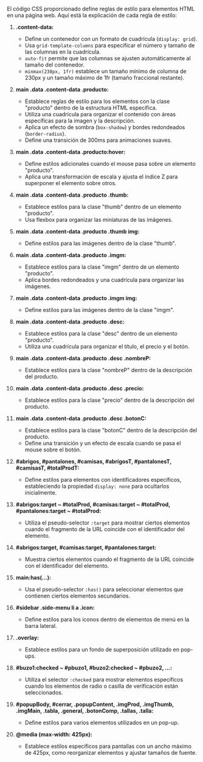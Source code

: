 El código CSS proporcionado define reglas de estilo para elementos HTML en una página web. Aquí está la explicación de cada regla de estilo:

1. **.content-data:**
   - Define un contenedor con un formato de cuadrícula (`display: grid`).
   - Usa `grid-template-columns` para especificar el número y tamaño de las columnas en la cuadrícula.
   - `auto-fit` permite que las columnas se ajusten automáticamente al tamaño del contenedor.
   - `minmax(230px, 1fr)` establece un tamaño mínimo de columna de 230px y un tamaño máximo de 1fr (tamaño fraccional restante).

2. **main .data .content-data .producto:**
   - Establece reglas de estilo para los elementos con la clase "producto" dentro de la estructura HTML específica.
   - Utiliza una cuadrícula para organizar el contenido con áreas específicas para la imagen y la descripción.
   - Aplica un efecto de sombra (`box-shadow`) y bordes redondeados (`border-radius`).
   - Define una transición de 300ms para animaciones suaves.

3. **main .data .content-data .producto:hover:**
   - Define estilos adicionales cuando el mouse pasa sobre un elemento "producto".
   - Aplica una transformación de escala y ajusta el índice Z para superponer el elemento sobre otros.

4. **main .data .content-data .producto .thumb:**
   - Establece estilos para la clase "thumb" dentro de un elemento "producto".
   - Usa flexbox para organizar las miniaturas de las imágenes.

5. **main .data .content-data .producto .thumb img:**
   - Define estilos para las imágenes dentro de la clase "thumb".

6. **main .data .content-data .producto .imgm:**
   - Establece estilos para la clase "imgm" dentro de un elemento "producto".
   - Aplica bordes redondeados y una cuadrícula para organizar las imágenes.

7. **main .data .content-data .producto .imgm img:**
   - Define estilos para las imágenes dentro de la clase "imgm".

8. **main .data .content-data .producto .desc:**
   - Establece estilos para la clase "desc" dentro de un elemento "producto".
   - Utiliza una cuadrícula para organizar el título, el precio y el botón.

9. **main .data .content-data .producto .desc .nombreP:**
   - Establece estilos para la clase "nombreP" dentro de la descripción del producto.

10. **main .data .content-data .producto .desc .precio:**
    - Establece estilos para la clase "precio" dentro de la descripción del producto.

11. **main .data .content-data .producto .desc .botonC:**
    - Establece estilos para la clase "botonC" dentro de la descripción del producto.
    - Define una transición y un efecto de escala cuando se pasa el mouse sobre el botón.

12. **#abrigos, #pantalones, #camisas, #abrigosT, #pantalonesT, #camisasT, #totalProdT:**
    - Define estilos para elementos con identificadores específicos, estableciendo la propiedad `display: none` para ocultarlos inicialmente.

13. **#abrigos:target ~ #totalProd, #camisas:target ~ #totalProd, #pantalones:target ~ #totalProd:**
    - Utiliza el pseudo-selector `:target` para mostrar ciertos elementos cuando el fragmento de la URL coincide con el identificador del elemento.

14. **#abrigos:target, #camisas:target, #pantalones:target:**
    - Muestra ciertos elementos cuando el fragmento de la URL coincide con el identificador del elemento.

15. **main:has(...):**
    - Usa el pseudo-selector `:has()` para seleccionar elementos que contienen ciertos elementos secundarios.

16. **#sidebar .side-menu li a .icon:**
    - Define estilos para los iconos dentro de elementos de menú en la barra lateral.

17. **.overlay:**
    - Establece estilos para un fondo de superposición utilizado en pop-ups.

18. **#buzo1:checked ~ #pbuzo1, #buzo2:checked ~ #pbuzo2, ...:**
    - Utiliza el selector `:checked` para mostrar elementos específicos cuando los elementos de radio o casilla de verificación están seleccionados.

19. **#popupBody, #cerrar, .popupContent, .imgProd, .imgThumb, .imgMain, .tabla, .general, .botonComp, .tallas, .talla:**
    - Define estilos para varios elementos utilizados en un pop-up.

20. **@media (max-width: 425px):**
    - Establece estilos específicos para pantallas con un ancho máximo de 425px, como reorganizar elementos y ajustar tamaños de fuente.
